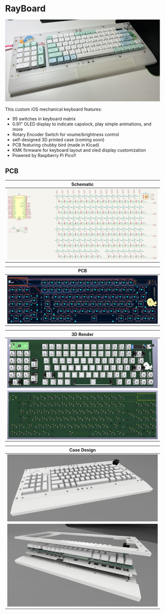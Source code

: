 # RayBoard
![assembled keyboard](/assets/assembled_keyboard.jpg)

This custom iOS mechanical keyboard features:
- 95 switches in keyboard matrix
- 0.91" OLED display to indicate capslock, play simple animations, and more
- Rotary Encoder Switch for voume/brightness control
- self-designed 3D printed case (coming soon)
- PCB featuring chubby bird (made in Kicad)
- KMK firmware for keyboard layout and oled display customization
- Powered by Raspberry Pi Pico!!

## PCB
| **Schematic** |
|-----------|
|![schematic](/assets/sch.png)|

| **PCB** |
|-----------|
|![pcb](/assets/pcb.png)|

| **3D Render** |
|-----------|
|![3d_front](/assets/3dFront-2.png)|
|![3d_back](/assets/3dBack.png)|

| **Case Design** |
|-----------|
|![case](/assets/3dcase.jpeg)|
|![case](/assets/3dcase-2.jpeg)|
